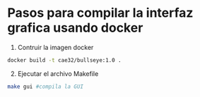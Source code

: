 # Pasos para compilar la interfaz grafica usando docker

1. Contruir la imagen docker
```bash
docker build -t cae32/bullseye:1.0 .
```
2. Ejecutar el archivo Makefile

```bash
make gui #compila la GUI
```

